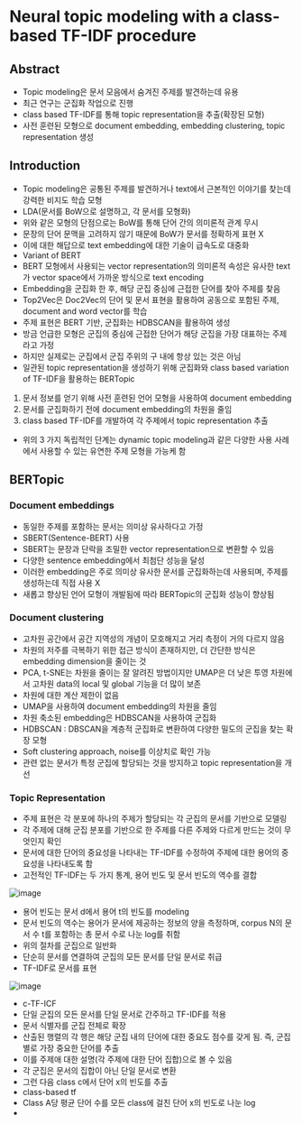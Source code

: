 # Neural topic modeling with a class-based TF-IDF procedure

## Abstract

- Topic modeling은 문서 모음에서 숨겨진 주제를 발견하는데 유용
- 최근 연구는 군집화 작업으로 진행
- class based TF-IDF를 통해 topic representation을 추출(확장된 모형)
- 사전 훈련된 모형으로 document embedding, embedding clustering, topic representation 생성

## Introduction
- Topic modeling은 공통된 주제를 발견하거나 text에서 근본적인 이야기를 찾는데 강력한 비지도 학습 모형
- LDA(문서를 BoW으로 설명하고, 각 문서를 모형화)
- 위와 같은 모형의 단점으로는 BoW를 통해 단어 간의 의미론적 관계 무시
- 문장의 단어 문맥을 고려하지 않기 때문에 BoW가 문서를 정확하게 표현 X
- 이에 대한 해답으로 text embedding에 대한 기술이 급속도로 대중화
- Variant of BERT
- BERT 모형에서 사용되는 vector representation의 의미론적 속성은 유사한 text가 vector space에서 가까운 방식으로 text encoding
- Embedding을 군집화 한 후, 해당 군집 중심에 근접한 단어를 찾아 주제를 찾음
- Top2Vec은 Doc2Vec의 단어 및 문서 표현을 활용하여 공동으로 포함된 주제, document and word vector를 학습
- 주제 표현은 BERT 기반, 군집화는 HDBSCAN을 활용하여 생성
- 방금 언급한 모형은 군집의 중심에 근접한 단어가 해당 군집을 가장 대표하는 주제라고 가정
- 하지만 실제로는 군집에서 군집 주위의 구 내에 항상 있는 것은 아님
- 일관된 topic representation을 생성하기 위해 군집화와 class based variation of TF-IDF을 활용하는 BERTopic

1. 문서 정보를 얻기 위해 사전 훈련된 언어 모형을 사용하여 document embedding
2. 문서를 군집화하기 전에 document embedding의 차원을 줄임
3. class based TF-IDF를 개발하여 각 주제에서 topic representation 추출

- 위의 3 가지 독립적인 단계는 dynamic topic modeling과 같은 다양한 사용 사례에서 사용할 수 있는 유연한 주제 모형을 가능케 함


## BERTopic

### Document embeddings

- 동일한 주제를 포함하는 문서는 의미상 유사하다고 가정
- SBERT(Sentence-BERT) 사용
- SBERT는 문장과 단락을 조밀한 vector representation으로 변환할 수 있음
- 다양한 sentence embedding에서 최첨단 성능을 달성
- 이러한 embedding은 주로 의미상 유사한 문서를 군집화하는데 사용되며, 주제를 생성하는데 직접 사용 X
- 새롭고 향상된 언어 모형이 개발됨에 따라 BERTopic의 군집화 성능이 향상됨

### Document clustering
- 고차원 공간에서 공간 지역성의 개념이 모호해지고 거리 측정이 거의 다르지 않음
- 차원의 저주를 극복하기 위한 접근 방식이 존재하지만, 더 간단한 방식은 embedding dimension을 줄이는 것
- PCA, t-SNE는 차원을 줄이는 잘 알려진 방법이지만 UMAP은 더 낮은 투영 차원에서 고차원 data의 local 및 global 기능을 더 많이 보존
- 차원에 대한 계산 제한이 없음
- UMAP을 사용하여 document embedding의 차원을 줄임
- 차원 축소된 embedding은 HDBSCAN을 사용하여 군집화 
- HDBSCAN : DBSCAN을 계층적 군집화로 변환하여 다양한 밀도의 군집을 찾는 확장 모형 
- Soft clustering approach, noise를 이상치로 확인 가능
- 관련 없는 문서가 특정 군집에 할당되는 것을 방지하고 topic representation을 개선

### Topic Representation 
- 주제 표현은 각 분포에 하나의 주제가 할당되는 각 군집의 문서를 기반으로 모델링
- 각 주제에 대해 군집 분포를 기반으로 한 주제를 다른 주제와 다르게 만드는 것이 무엇인지 확인
- 문서에 대한 단어의 중요성을 나타내는 TF-IDF를 수정하여 주제에 대한 용어의 중요성을 나타내도록 함
- 고전적인 TF-IDF는 두 가지 통계, 용어 빈도 및 문서 빈도의 역수를 결합

![image](https://user-images.githubusercontent.com/80622859/235345877-013af366-0105-4b3b-a391-f80efde2fc2a.png)

- 용어 빈도는 문서 d에서 용어 t의 빈도를 modeling
- 문서 빈도의 역수는 용어가 문서에 제공하는 정보의 양을 측정하며, corpus N의 문서 수 t를 포함하는 총 문서 수로 나눈 log를 취함
- 위의 절차를 군집으로 일반화
- 단순히 문서를 연결하여 군집의 모든 문서를 단일 문서로 취급
- TF-IDF로 문서를 표현

![image](https://user-images.githubusercontent.com/80622859/235346123-f4747993-942c-48ac-8c98-e59d2ba235a5.png)

- c-TF-ICF
- 단일 군집의 모든 문서를 단일 문서로 간주하고 TF-IDF를 적용
- 문서 식별자를 군집 전체로 확장
- 산출된 행렬의 각 행은 해당 군집 내의 단어에 대한 중요도 점수를 갖게 됨. 즉, 군집 별로 가장 중요한 단어를 추출
- 이를 주제애 대한 설명(각 주제에 대한 단어 집합)으로 볼 수 있음
- 각 군집은 문서의 집합이 아닌 단일 문서로 변환
- 그런 다음 class c에서 단어 x의 빈도를 추출
- class-based tf
- Class A당 평균 단어 수를 모든 class에 걸친 단어 x의 빈도로 나눈 log
- 
